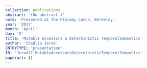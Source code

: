 ```yaml
---
collection: publications
abstract: '(No abstract.)'
note: 'Presented at the Ptolemy Lunch, Berkeley.'
year: '2017'
month: 'April'
day: '5'
title: 'Mutable Accessors & Deterministic TemporalSemantics'
author: 'Chadlia Jerad'
ENTRYTYPE: 'presentation'
ID: 'Jerad17_MutableAccessorsDeterministicTemporalSemantics'
paperurl: []
---
```

